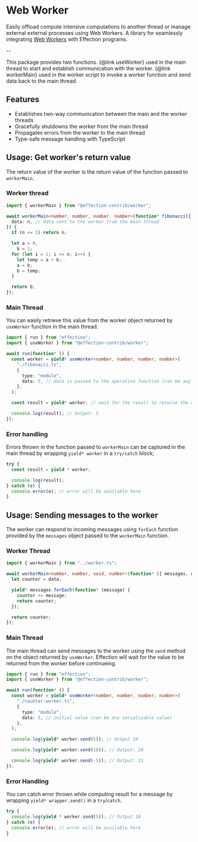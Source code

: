 # Web Worker

Easily offload compute intensive computations to another thread or manage
external external processes using Web Workers. A library for seamlessly
integrating [Web Workers][Web Workers] with Effection programs.

--

This package provides two functions. {@link useWorker} used in the main thread
to start and establish communication with the worker. {@link workerMain} used in
the worker script to invoke a worker function and send data back to the main
thread.

## Features

- Establishes two-way communication between the main and the worker threads
- Gracefully shutdowns the worker from the main thread
- Propagates errors from the worker to the main thread
- Type-safe message handling with TypeScript

## Usage: Get worker's return value

The return value of the worker is the return value of the function passed to `workerMain`.

### Worker thread
```ts
import { workerMain } from "@effection-contrib/worker";

await workerMain<number, number, number, number>(function* fibonacci({
  data: n, // data sent to the worker from the main thread
}) {
  if (n <= 1) return n;

  let a = 0,
    b = 1;
  for (let i = 2; i <= n; i++) {
    let temp = a + b;
    a = b;
    b = temp;
  }

  return b;
});
```

### Main Thread

You can easily retrieve this value from the worker object returned by `useWorker` function in
the main thread.

```ts
import { run } from "effection";
import { useWorker } from "@effection-contrib/worker";

await run(function* () {
  const worker = yield* useWorker<number, number, number, number>(
    "./fibonacci.ts",
    {
      type: "module",
      data: 5, // data is passed to the operation function (can be any serializable value)
    },
  );

  const result = yield* worker; // wait for the result to receive the result

  console.log(result); // Output: 5
});
```

### Error handling

Errors thrown in the function passed to `workerMain` can be captured in the
main thread by wrapping `yield* worker` in a `try/catch` block;

```ts
try {
  const result = yield * worker;

  console.log(result);
} catch (e) {
  console.error(e); // error will be available here
}
```

## Usage: Sending messages to the worker

The worker can respond to incoming messages using `forEach` function provided
by the `messages` object passed to the `workerMain` function.  

### Worker Thread

```ts
import { workerMain } from "../worker.ts";

await workerMain<number, number, void, number>(function* ({ messages, data }) {
  let counter = data;

  yield* messages.forEach(function* (message) {
    counter += message;
    return counter;
  });

  return counter;
});
```

### Main Thread

The main thread can send messages to the worker using the `send` method on the 
object returned by `useWorker`. Effection will wait for the value to be returned
from the worker before continueing.


```ts
import { run } from "effection";
import { useWorker } from "@effection-contrib/worker";

await run(function* () {
  const worker = yield* useWorker<number, number, number, number>(
    "./counter-worker.ts",
    {
      type: "module",
      data: 5, // initial value (can be any serializable value)
    },
  );

  console.log(yield* worker.send(5)); // Output 10

  console.log(yield* worker.send(10)); // Output: 20

  console.log(yield* worker.send(-5)); // Output: 15
});
```

### Error Handling

You can catch error thrown while computing result for a message by wrapping
`yield* wrapper.send()` in a `try`/`catch`.

```ts
try {
  console.log(yield * worker.send(5)); // Output 10
} catch (e) {
  console.error(e); // error will be available here
}
```

[Web Workers]: https://developer.mozilla.org/en-US/docs/Web/API/Web_Workers_API/Using_web_workers
